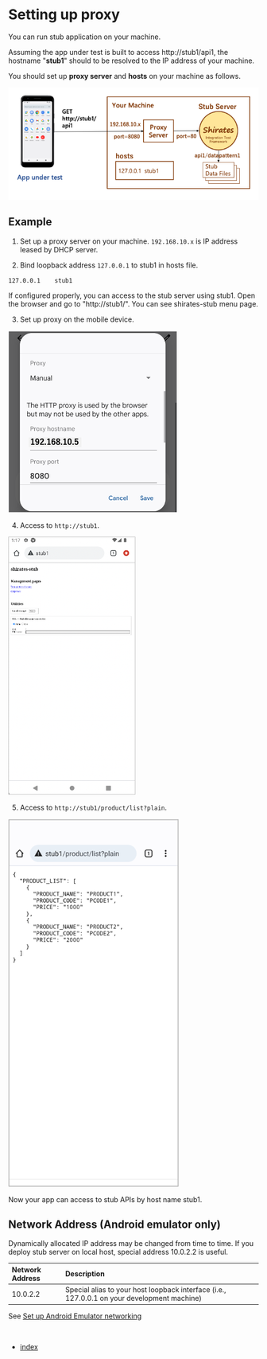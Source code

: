 # Setting up proxy

You can run stub application on your machine.

Assuming the app under test is built to access http://stub1/api1, the hostname "**stub1**" should to be resolved to the
IP address of your machine.

You should set up **proxy server** and **hosts** on your machine as follows.

![](../_images/proxying.png)

## Example

1. Set up a proxy server on your machine. `192.168.10.x` is IP address leased by DHCP server.


2. Bind loopback address `127.0.0.1` to stub1 in hosts file.

```
127.0.0.1    stub1
```

If configured properly, you can access to the stub server using stub1. Open the browser and go to "http://stub1/". You
can see shirates-stub menu page.

3. Set up proxy on the mobile device.

![](../_images/proxy_setting.png)

4. Access to `http://stub1`.

![](../_images/proxy_test_stub1.png)

5. Access to `http://stub1/product/list?plain`.

![](../_images/proxy_product_list.png)

Now your app can access to stub APIs by host name stub1.

## Network Address (Android emulator only)

Dynamically allocated IP address may be changed from time to time.
If you deploy stub server on local host, special address 10.0.2.2 is useful.

| Network Address | Description                                                                                 |
|:----------------|:--------------------------------------------------------------------------------------------|
| 10.0.2.2        | Special alias to your host loopback interface (i.e., 127.0.0.1 on your development machine) |

See [Set up Android Emulator networking](https://developer.android.com/studio/run/emulator-networking)


<br>

- [index](../index.md)

<br>
